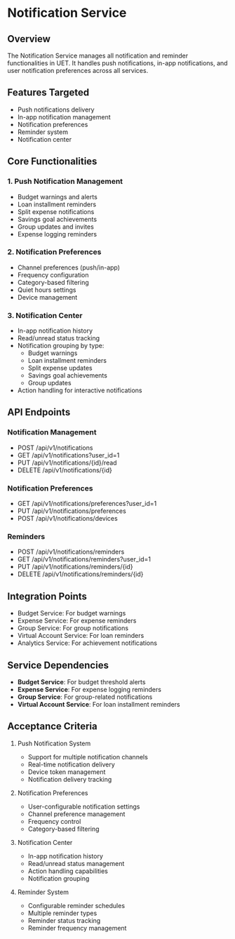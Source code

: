 # Notification Service

## Overview
The Notification Service manages all notification and reminder functionalities in UET. It handles push notifications, in-app notifications, and user notification preferences across all services.

## Features Targeted
- Push notifications delivery
- In-app notification management
- Notification preferences
- Reminder system
- Notification center

## Core Functionalities

### 1. Push Notification Management
- Budget warnings and alerts
- Loan installment reminders
- Split expense notifications
- Savings goal achievements
- Group updates and invites
- Expense logging reminders

### 2. Notification Preferences
- Channel preferences (push/in-app)
- Frequency configuration
- Category-based filtering
- Quiet hours settings
- Device management

### 3. Notification Center
- In-app notification history
- Read/unread status tracking
- Notification grouping by type:
  * Budget warnings
  * Loan installment reminders
  * Split expense updates
  * Savings goal achievements
  * Group updates
- Action handling for interactive notifications

## API Endpoints
### Notification Management
- POST /api/v1/notifications
- GET /api/v1/notifications?user_id=1
- PUT /api/v1/notifications/{id}/read
- DELETE /api/v1/notifications/{id}

### Notification Preferences
- GET /api/v1/notifications/preferences?user_id=1
- PUT /api/v1/notifications/preferences
- POST /api/v1/notifications/devices

### Reminders
- POST /api/v1/notifications/reminders
- GET /api/v1/notifications/reminders?user_id=1
- PUT /api/v1/notifications/reminders/{id}
- DELETE /api/v1/notifications/reminders/{id}

## Integration Points
- Budget Service: For budget warnings
- Expense Service: For expense reminders
- Group Service: For group notifications
- Virtual Account Service: For loan reminders
- Analytics Service: For achievement notifications

## Service Dependencies
- **Budget Service**: For budget threshold alerts
- **Expense Service**: For expense logging reminders
- **Group Service**: For group-related notifications
- **Virtual Account Service**: For loan installment reminders

## Acceptance Criteria

1. Push Notification System
   - Support for multiple notification channels
   - Real-time notification delivery
   - Device token management
   - Notification delivery tracking

2. Notification Preferences
   - User-configurable notification settings
   - Channel preference management
   - Frequency control
   - Category-based filtering

3. Notification Center
   - In-app notification history
   - Read/unread status management
   - Action handling capabilities
   - Notification grouping

4. Reminder System
   - Configurable reminder schedules
   - Multiple reminder types
   - Reminder status tracking
   - Reminder frequency management
